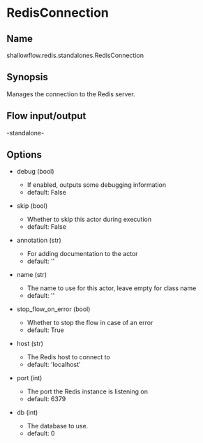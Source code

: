 # RedisConnection

## Name
shallowflow.redis.standalones.RedisConnection

## Synopsis
Manages the connection to the Redis server.

## Flow input/output
-standalone-

## Options
* debug (bool)

  * If enabled, outputs some debugging information
  * default: False

* skip (bool)

  * Whether to skip this actor during execution
  * default: False

* annotation (str)

  * For adding documentation to the actor
  * default: ''

* name (str)

  * The name to use for this actor, leave empty for class name
  * default: ''

* stop_flow_on_error (bool)

  * Whether to stop the flow in case of an error
  * default: True

* host (str)

  * The Redis host to connect to
  * default: 'localhost'

* port (int)

  * The port the Redis instance is listening on
  * default: 6379

* db (int)

  * The database to use.
  * default: 0

